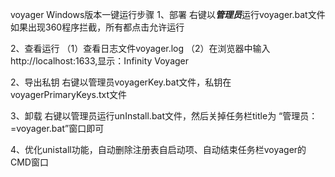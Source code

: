voyager Windows版本一键运行步骤
1、部署
右键以***管理员***运行voyager.bat文件
如果出现360程序拦截，所有都点击允许运行

2、查看运行
（1）查看日志文件voyager.log
（2）在浏览器中输入http://localhost:1633,显示：Infinity Voyager


2、导出私钥
右键以管理员voyagerKey.bat文件，私钥在voyagerPrimaryKeys.txt文件

3、卸载
右键以管理员运行unInstall.bat文件，然后关掉任务栏title为 “管理员：=voyager.bat”窗口即可

4、优化unistall功能，自动删除注册表自启动项、自动结束任务栏voyager的CMD窗口